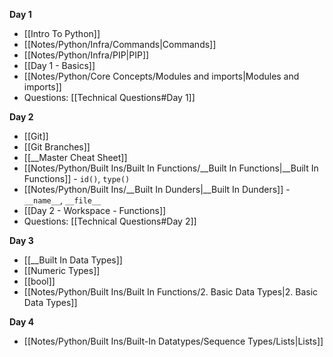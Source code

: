
**Day 1**
- [[Intro To Python]]
- [[Notes/Python/Infra/Commands|Commands]]
- [[Notes/Python/Infra/PIP|PIP]]
- [[Day 1 - Basics]]
- [[Notes/Python/Core Concepts/Modules and imports|Modules and imports]]
- Questions: [[Technical Questions#Day 1]]

**Day 2**
- [[Git]]
- [[Git Branches]]
- [[__Master Cheat Sheet]]
- [[Notes/Python/Built Ins/Built In Functions/__Built In Functions|__Built In Functions]] - `id()`, `type()`
- [[Notes/Python/Built Ins/__Built In Dunders|__Built In Dunders]] - `__name__`, `__file__`
- [[Day 2 - Workspace - Functions]]
- Questions: [[Technical Questions#Day 2]]

**Day 3**
- [[__Built In Data Types]]
- [[Numeric Types]]
- [[bool]]
- [[Notes/Python/Built Ins/Built In Functions/2. Basic Data Types|2. Basic Data Types]]

**Day 4**
- [[Notes/Python/Built Ins/Built-In Datatypes/Sequence Types/Lists|Lists]]
